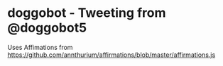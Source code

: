 # doggobot - Tweeting from @doggobot5
Uses Affimations from https://github.com/annthurium/affirmations/blob/master/affirmations.js
